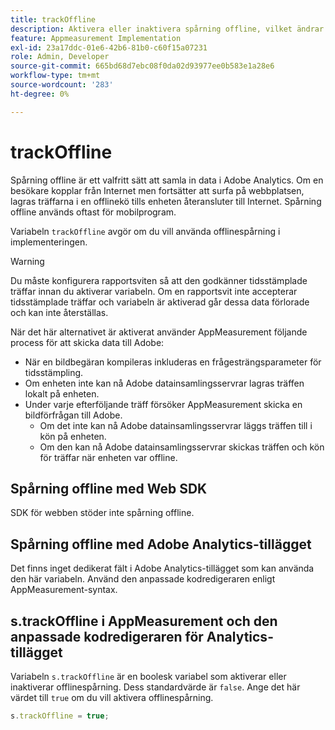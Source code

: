 ```yaml
---
title: trackOffline
description: Aktivera eller inaktivera spårning offline, vilket ändrar hur AppMeasurement samlar in data.
feature: Appmeasurement Implementation
exl-id: 23a17ddc-01e6-42b6-81b0-c60f15a07231
role: Admin, Developer
source-git-commit: 665bd68d7ebc08f0da02d93977ee0b583e1a28e6
workflow-type: tm+mt
source-wordcount: '283'
ht-degree: 0%

---
```


# trackOffline

Spårning offline är ett valfritt sätt att samla in data i Adobe Analytics. Om en besökare kopplar från Internet men fortsätter att surfa på webbplatsen, lagras träffarna i en offlinekö tills enheten återansluter till Internet. Spårning offline används oftast för mobilprogram.

Variabeln `trackOffline` avgör om du vill använda offlinespårning i implementeringen.

>[!WARNING]
>
>Du måste konfigurera rapportsviten så att den godkänner tidsstämplade träffar innan du aktiverar variabeln. Om en rapportsvit inte accepterar tidsstämplade träffar och variabeln är aktiverad går dessa data förlorade och kan inte återställas.

När det här alternativet är aktiverat använder AppMeasurement följande process för att skicka data till Adobe:

* När en bildbegäran kompileras inkluderas en frågesträngsparameter för tidsstämpling.
* Om enheten inte kan nå Adobe datainsamlingsservrar lagras träffen lokalt på enheten.
* Under varje efterföljande träff försöker AppMeasurement skicka en bildförfrågan till Adobe.
   * Om det inte kan nå Adobe datainsamlingsservrar läggs träffen till i kön på enheten.
   * Om den kan nå Adobe datainsamlingsservrar skickas träffen och kön för träffar när enheten var offline.

## Spårning offline med Web SDK

SDK för webben stöder inte spårning offline.

## Spårning offline med Adobe Analytics-tillägget

Det finns inget dedikerat fält i Adobe Analytics-tillägget som kan använda den här variabeln. Använd den anpassade kodredigeraren enligt AppMeasurement-syntax.

## s.trackOffline i AppMeasurement och den anpassade kodredigeraren för Analytics-tillägget

Variabeln `s.trackOffline` är en boolesk variabel som aktiverar eller inaktiverar offlinespårning. Dess standardvärde är `false`. Ange det här värdet till `true` om du vill aktivera offlinespårning.

```js
s.trackOffline = true;
```
